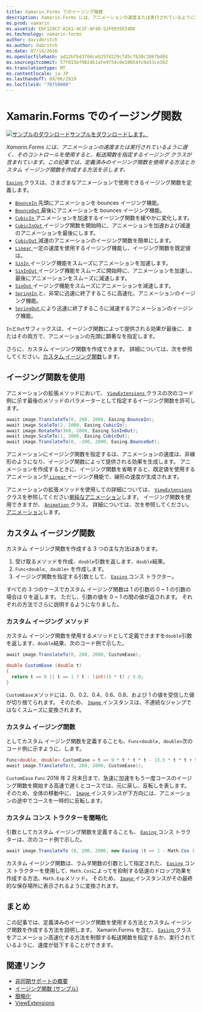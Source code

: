 ```yaml
---
title: Xamarin.Forms でのイージング関数
description: Xamarin.Forms には、アニメーションの速度または実行されているように遅く、そのコントロールを使用すると、転送関数を指定するイージング クラスが含まれています。 この記事では、定義済みのイージング関数を使用する方法とカスタム イージング関数を作成する方法を示します。
ms.prod: xamarin
ms.assetid: E6F124C7-A161-4C1F-AF40-52F0935E54DE
ms.technology: xamarin-forms
author: davidbritch
ms.author: dabritch
ms.date: 07/14/2016
ms.openlocfilehash: ad22bfb4370dceb25fd229c7d5cfb38c386fbd84
ms.sourcegitcommit: 57f815bf0024b1afe9754c0e28054fc0a53ce302
ms.translationtype: MT
ms.contentlocale: ja-JP
ms.lasthandoff: 09/06/2019
ms.locfileid: "70759808"
---
```

# <a name="easing-functions-in-xamarinforms"></a>Xamarin.Forms でのイージング関数

[![サンプルのダウンロード](~/media/shared/download.png)サンプルをダウンロードします。](https://docs.microsoft.com/samples/xamarin/xamarin-forms-samples/userinterface-animation-easing)

_Xamarin.Forms には、アニメーションの速度または実行されているように遅く、そのコントロールを使用すると、転送関数を指定するイージング クラスが含まれています。この記事では、定義済みのイージング関数を使用する方法とカスタム イージング関数を作成する方法を示します。_

[ `Easing` ](xref:Xamarin.Forms.Easing)クラスは、さまざまなアニメーションで使用できるイージング関数を定義します。

- [ `BounceIn` ](xref:Xamarin.Forms.Easing.BounceIn)先頭にアニメーションを bounces イージング機能。
- [ `BounceOut` ](xref:Xamarin.Forms.Easing.BounceOut)最後にアニメーションを bounces イージング機能。
- [ `CubicIn` ](xref:Xamarin.Forms.Easing.CubicIn)アニメーションを加速するイージング関数を緩やかに変化します。
- [ `CubicInOut` ](xref:Xamarin.Forms.Easing.CubicInOut)イージング関数を開始時に、アニメーションを加速および減速のアニメーションを最後にします。
- [ `CubicOut` ](xref:Xamarin.Forms.Easing.CubicOut)減速のアニメーションのイージング関数を簡単にします。
- [ `Linear` ](xref:Xamarin.Forms.Easing.Linear)一定の速度を使用するイージング機能し、イージング関数を既定値は。
- [ `SinIn` ](xref:Xamarin.Forms.Easing.SinIn)イージング機能をスムーズにアニメーションを加速します。
- [ `SinInOut` ](xref:Xamarin.Forms.Easing.SinInOut)イージング機能をスムーズに開始時に、アニメーションを加速し、最後にアニメーションをスムーズに減速します。
- [ `SinOut` ](xref:Xamarin.Forms.Easing.SinOut)イージング機能をスムーズにアニメーションを減速します。
- [ `SpringIn` ](xref:Xamarin.Forms.Easing.SpringIn)と、非常に迅速に終了するころに高速化、アニメーションのイージング機能。
- [ `SpringOut` ](xref:Xamarin.Forms.Easing.SpringOut)により迅速に終了するころに減速するアニメーションのイージング機能。

`In`と`Out`サフィックスは、イージング関数によって提供される効果が最後に、またはその両方で、アニメーションの先頭に顕著なを指定します。

さらに、カスタム イージング関数を作成できます。 詳細については、次を参照してください。[カスタム イージング関数](#customeasing)します。

## <a name="consuming-an-easing-function"></a>イージング関数を使用

アニメーションの拡張メソッドにおいて、 [ `ViewExtensions` ](xref:Xamarin.Forms.ViewExtensions)クラスの次のコード例に示す最後のメソッドのパラメーターとして指定するイージング関数を許可します。

```csharp
await image.TranslateTo(0, 200, 2000, Easing.BounceIn);
await image.ScaleTo(2, 2000, Easing.CubicIn);
await image.RotateTo(360, 2000, Easing.SinInOut);
await image.ScaleTo(1, 2000, Easing.CubicOut);
await image.TranslateTo(0, -200, 2000, Easing.BounceOut);
```

アニメーションにイージング関数を指定するは、アニメーションの速度は、非線形のようになり、イージング関数によって提供される効果を生成します。 アニメーションを作成するときに、イージング関数を省略すると、既定値を使用するアニメーションが[ `Linear` ](xref:Xamarin.Forms.Easing.Linear)イージング機能で、線形の速度が生成されます。

アニメーションの拡張メソッドを使用しての詳細については、 [ `ViewExtensions` ](xref:Xamarin.Forms.ViewExtensions)クラスを参照してください[単純なアニメーション](~/xamarin-forms/user-interface/animation/simple.md)します。 イージング関数を使用できますが、 [ `Animation` ](xref:Xamarin.Forms.Animation)クラス。 詳細については、次を参照してください。[アニメーション](~/xamarin-forms/user-interface/animation/custom.md)します。

<a name="customeasing" />

## <a name="custom-easing-functions"></a>カスタム イージング関数

カスタム イージング関数を作成する 3 つの主な方法はあります。

1. 受け取るメソッドを作成、`double`引数を返します、`double`結果。
1. `Func<double, double>` を作成します。
1. イージング関数を指定する引数として、 [ `Easing` ](xref:Xamarin.Forms.Easing)コンス トラクター。

すべての 3 つのケースでカスタム イージング関数は 1 の引数の 0 ~ 1 の引数の場合は 0 を返します。 ただし、引数の値を 0 ~ 1 の間の値が返されます。 それぞれの方法でさらに説明するようになりました。

### <a name="custom-easing-method"></a>カスタム イージング メソッド

カスタム イージング関数を使用するメソッドとして定義できますを`double`引数を返します、`double`結果、次のコード例で示した。

```csharp
await image.TranslateTo(0, 200, 2000, CustomEase);

double CustomEase (double t)
{
  return t == 0 || t == 1 ? t : (int)(5 * t) / 5.0;
}
```

`CustomEase`メソッドには、0、0.2、0.4、0.6、0.8、および 1 の値を受信した値が切り捨てられます。 そのため、 [ `Image` ](xref:Xamarin.Forms.Image)インスタンスは、不連続なジャンプではなくスムーズに変換されます。

### <a name="custom-easing-func"></a>カスタム イージング関数

としてカスタム イージング関数を定義することも、`Func<double, double>`次のコード例に示すように、します。

```csharp
Func<double, double> CustomEase = t => 9 * t * t * t - 13.5 * t * t + 5.5 * t;
await image.TranslateTo(0, 200, 2000, CustomEase));
```

`CustomEase` `Func` 2018 年 2 月末日まで、急速に加速をもう一度コースのイージング関数を開始する高速で遅くとコースでは、元に戻し、反転しを表します。 そのため、全体の移動中に、 [ `Image` ](xref:Xamarin.Forms.Image)インスタンスが下方向には、アニメーションの途中でコースを一時的に反転します。

### <a name="custom-easing-constructor"></a>カスタム コンス トラクターを簡略化

引数としてカスタム イージング関数を定義することも、 [ `Easing` ](xref:Xamarin.Forms.Easing)コンス トラクターは、次のコード例で示した。

```csharp
await image.TranslateTo (0, 200, 2000, new Easing (t => 1 - Math.Cos (10 * Math.PI * t) * Math.Exp (-5 * t)));
```

カスタム イージング関数は、ラムダ関数の引数として指定された、 [ `Easing` ](xref:Xamarin.Forms.Easing)コンス トラクターを使用して、`Math.Cos`によってを抑制する低速のドロップ効果を作成する方法、`Math.Exp`メソッド。 そのため、 [ `Image` ](xref:Xamarin.Forms.Image)インスタンスがその最終的な保存場所に表示されるように変換されます。

## <a name="summary"></a>まとめ

この記事では、定義済みのイージング関数を使用する方法とカスタム イージング関数を作成する方法を説明します。 Xamarin.Forms を含む、 [ `Easing` ](xref:Xamarin.Forms.Easing)クラスをアニメーション高速化する方法を制御する転送関数を指定するか、実行されているように、速度が低下することができます。

## <a name="related-links"></a>関連リンク

- [非同期サポートの概要](~/cross-platform/platform/async.md)
- [イージング関数 (サンプル)](https://docs.microsoft.com/samples/xamarin/xamarin-forms-samples/userinterface-animation-easing)
- [簡略化](xref:Xamarin.Forms.Easing)
- [ViewExtensions](xref:Xamarin.Forms.ViewExtensions)
